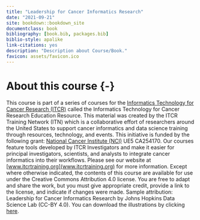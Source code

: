 ```yaml
--- 
title: "Leadership for Cancer Informatics Research"
date: "2021-09-21"
site: bookdown::bookdown_site
documentclass: book
bibliography: [book.bib, packages.bib]
biblio-style: apalike
link-citations: yes
description: "Description about Course/Book."
favicon: assets/favicon.ico
---
```





# About this course {-}

This course is part of a series of courses for the [Informatics Technology for Cancer Research (ITCR)](https://itcr.cancer.gov/) called the Informatics Technology for Cancer Research Education Resource. This material was created by the ITCR Training Network (ITN)  which is a collaborative effort of researchers around the United States to support cancer informatics and data science training through resources, technology, and events. This initiative is funded by the following grant:  [National Cancer Institute (NCI)](https://www.cancer.gov/)  UE5 CA254170. Our courses feature tools developed by ITCR Investigators and make it easier for principal investigators, scientists, and analysts to integrate cancer informatics into their workflows. Please see our website at [www.itcrtraining.org](www.itcrtraining.org) for more information. Except where otherwise indicated, the contents of this course are available for use under the Creative Commons Attribution 4.0 license. You are free to adapt and share the work, but you must give appropriate credit, provide a link to the license, and indicate if changes were made. Sample attribution: Leadership for Cancer Informatics Research by Johns Hopkins Data Science Lab (CC-BY 4.0). You can download the illustrations by clicking [here](https://docs.google.com/presentation/d/1OU5qeRgN_fojGbcyu2qEdwlcKpDO6BveWtYW_u1Hqd4/edit?usp=sharing).



